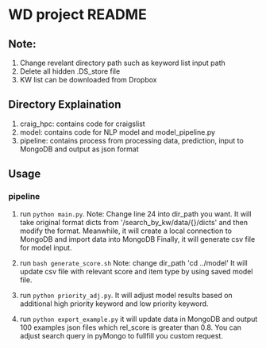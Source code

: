 # WD project README
## Note: 
1. Change revelant directory path such as keyword list input path
2. Delete all hidden .DS_store file
3. KW list can be downloaded from Dropbox


## Directory Explaination
1. craig_hpc: contains code for craigslist
2. model: contains code for NLP model and model_pipeline.py
3. pipeline: contains process from processing data, prediction, input to MongoDB and output as json format

## Usage
### pipeline
1. run `python main.py`. 
Note: Change line 24 into dir_path you want.
It will take original format dicts from '/search_by_kw/data/{}/dicts' and then modify the format.
Meanwhile, it will create a local connection to MongoDB and import data into MongoDB
Finally, it will generate csv file for model input.

2. run `bash generate_score.sh`
Note: change dir_path 'cd ../model'
It will update csv file with relevant score and item type by using saved model file.

3. run `python priority_adj.py`. 
It will adjust model results based on additional high priority keyword and low priority keyword.

4. run `python export_example.py`
it will update data in MongoDB and output 100 examples json files which rel_score is greater than 0.8. You can adjust search query in pyMongo to fullfill you custom request.

